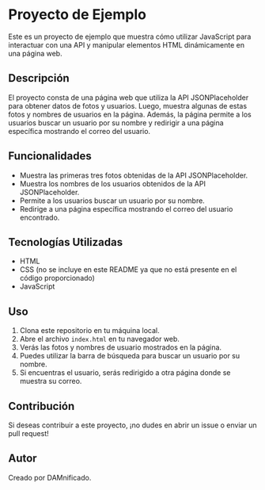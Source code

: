# Proyecto de Ejemplo

Este es un proyecto de ejemplo que muestra cómo utilizar JavaScript para interactuar con una API y manipular elementos HTML dinámicamente en una página web.

## Descripción

El proyecto consta de una página web que utiliza la API JSONPlaceholder para obtener datos de fotos y usuarios. Luego, muestra algunas de estas fotos y nombres de usuarios en la página. Además, la página permite a los usuarios buscar un usuario por su nombre y redirigir a una página específica mostrando el correo del usuario.

## Funcionalidades

- Muestra las primeras tres fotos obtenidas de la API JSONPlaceholder.
- Muestra los nombres de los usuarios obtenidos de la API JSONPlaceholder.
- Permite a los usuarios buscar un usuario por su nombre.
- Redirige a una página específica mostrando el correo del usuario encontrado.

## Tecnologías Utilizadas

- HTML
- CSS (no se incluye en este README ya que no está presente en el código proporcionado)
- JavaScript

## Uso

1. Clona este repositorio en tu máquina local.
2. Abre el archivo `index.html` en tu navegador web.
3. Verás las fotos y nombres de usuario mostrados en la página.
4. Puedes utilizar la barra de búsqueda para buscar un usuario por su nombre.
5. Si encuentras el usuario, serás redirigido a otra página donde se muestra su correo.

## Contribución

Si deseas contribuir a este proyecto, ¡no dudes en abrir un issue o enviar un pull request!

## Autor

Creado por DAMnificado.

